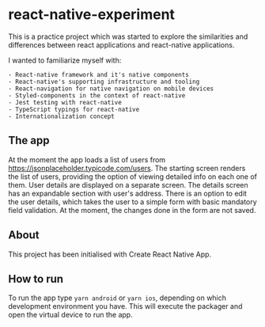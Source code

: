 # react-native-experiment

This is a practice project which was started to explore the similarities and differences 
between react applications and react-native applications.

I wanted to familiarize myself with:

    - React-native framework and it's native components
    - React-native's supporting infrastructure and tooling
    - React-navigation for native navigation on mobile devices
    - Styled-components in the context of react-native
    - Jest testing with react-native
    - TypeScript typings for react-native
    - Internationalization concept
  
## The app  
At the moment the app loads a list of users from https://jsonplaceholder.typicode.com/users. 
The starting screen renders the list of users, providing the option of viewing detailed info on each one of them.
User details are displayed on a separate screen. The details screen has an expandable section with user's address.
There is an option to edit the user details, which takes the user to a simple form with basic mandatory field validation.
At the moment, the changes done in the form are not saved.

## About
This project has been initialised with Create React Native App.

## How to run
To run the app type `yarn android` or `yarn ios`, depending on which development environment you have.
This will execute the packager and open the virtual device to run the app.
